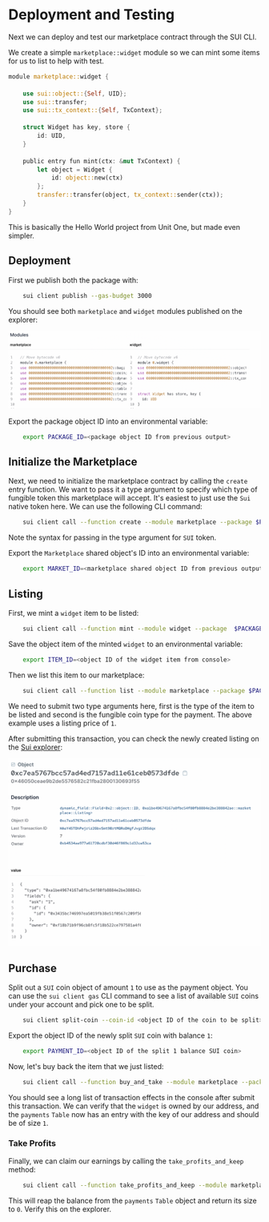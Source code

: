 # Deployment and Testing

Next we can deploy and test our marketplace contract through the SUI CLI. 

We create a simple `marketplace::widget` module so we can mint some items for us to list to help with test.

```rust
module marketplace::widget {

    use sui::object::{Self, UID};
    use sui::transfer;
    use sui::tx_context::{Self, TxContext};

    struct Widget has key, store {
        id: UID,
    }

    public entry fun mint(ctx: &mut TxContext) {
        let object = Widget {
            id: object::new(ctx)
        };
        transfer::transfer(object, tx_context::sender(ctx));
    }
}
```

This is basically the Hello World project from Unit One, but made even simpler. 

## Deployment

First we publish both the package with:

```bash
    sui client publish --gas-budget 3000
```

You should see both `marketplace` and `widget` modules published on the explorer: 

![Publish](../images/publish.png)

Export the package object ID into an environmental variable:

```bash
    export PACKAGE_ID=<package object ID from previous output>
```

## Initialize the Marketplace

Next, we need to initialize the marketplace contract by calling the `create` entry function. We want to pass it a type argument to specify which type of fungible token this marketplace will accept. It's easiest to just use the `Sui` native token here. We can use the following CLI command: 

```bash
    sui client call --function create --module marketplace --package $PACKAGE_ID --type-args 0x2::sui::SUI --gas-budget 1000
```

Note the syntax for passing in the type argument for `SUI` token. 

Export the `Marketplace` shared object's ID into an environmental variable:

```bash
    export MARKET_ID=<marketplace shared object ID from previous output>
```

## Listing

First, we mint a `widget` item to be listed:

```bash
    sui client call --function mint --module widget --package  $PACKAGE_ID --gas-budget 1000
```

Save the object item of the minted `widget` to an environmental variable:

```bash
    export ITEM_ID=<object ID of the widget item from console>
```

Then we list this item to our marketplace:

```bash
    sui client call --function list --module marketplace --package $PACKAGE_ID --args $MARKET_ID $ITEM_ID 1 --type-args $PACKAGE_ID::widget::Widget 0x2::sui::SUI --gas-budget 1000
```

We need to submit two type arguments here, first is the type of the item to be listed and second is the fungible coin type for the payment. The above example uses a listing price of `1`. 

After submitting this transaction, you can check the newly created listing on the [Sui explorer](https://explorer.sui.io/):

![Listing](../images/listing.png)

## Purchase

Split out a `SUI` coin object of amount `1` to use as the payment object. You can use the `sui client gas` CLI command to see a list of available `SUI` coins under your account and pick one to be split.

```bash
    sui client split-coin --coin-id <object ID of the coin to be split> --amounts 1 --gas-budget 1000
```

Export the object ID of the newly split `SUI` coin with balance `1`:

```bash
    export PAYMENT_ID=<object ID of the split 1 balance SUI coin>
```

Now, let's buy back the item that we just listed:

```bash
    sui client call --function buy_and_take --module marketplace --package $PACKAGE_ID --args $MARKET_ID $ITEM_ID $PAYMENT_ID --type-args $PACKAGE_ID::widget::Widget 0x2::sui::SUI --gas-budget 1000
```

You should see a long list of transaction effects in the console after submit this transaction. We can verify that the `widget` is owned by our address, and the `payments` `Table` now has an entry with the key of our address and should be of size `1`.

### Take Profits

Finally, we can claim our earnings by calling the `take_profits_and_keep` method:

```bash
    sui client call --function take_profits_and_keep --module marketplace --package $PACKAGE_ID --args $MARKET_ID --type-args 0x2::sui::SUI --gas-budget 1000
```

This will reap the balance from the `payments` `Table` object and return its size to `0`. Verify this on the explorer. 